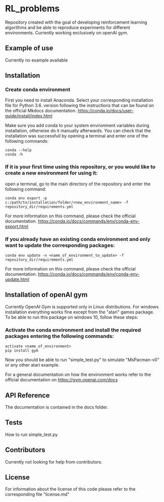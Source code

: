 # RL_problems

Repository created with the goal of developing reinforcement learning algorithms and be able to reproduce 
experiments for different environments. Currently working exclusively on openAI gym.

## Example of use
Currently no example available

## Installation

### Create conda environment

First you need to install Anaconda. Select your corresponding installation file for Python 3.6. version following 
the instructions that can be found on the official Mkdocs documentation.
https://conda.io/docs/user-guide/install/index.html

Make sure you add conda to your system environment variables during installation, otherwise do it manually afterwards.
You can check that the installation was successfull by opening a terminal and enter one of the following commands:

```
conda --help
conda -h
```

### If it is your first time using this repository, or you would like to create a new environment for using it:

open a terminal, go to the main directory of the repository and enter the following command:

`conda env export -p c:/path/to/installation/folder/<new_environment_name> -f repository_dir/requirements.yml`

For more information on this command, please check the official documentation.
https://conda.io/docs/commands/env/conda-env-export.html

### If you already have an existing conda environment and only want to update the corresponding packages:

`conda env update -n <name_of_environment_to_update> -f repository_dir/requirements.yml`

For more information on this command, please check the official documentation.
https://conda.io/docs/commands/env/conda-env-update.html

## Installation of openAI gym

Currently OpenAI Gym is supported only in Linux distributions. 
For windows installation everything works fine except from the "atari" games package. 
To be able to run this package on windows 10, follow these steps:

### Activate the conda environment and install the required packages entering the following commands:

```
activate <name_of_environment>
pip install gym
```

Now you should be able to run "simple_test.py" to simulate "MsPacman-v0" or any other atari example.

For a general documentation on how the environment works refer to the official documentation on https://gym.openai.com/docs

## API Reference

The documentation is contained in the docs folder.

## Tests

How to run simple_test.py

## Contributors

Currently not looking for help from contributors.

## License

For information about the license of this code please refer to the corresponding file "license.md"
